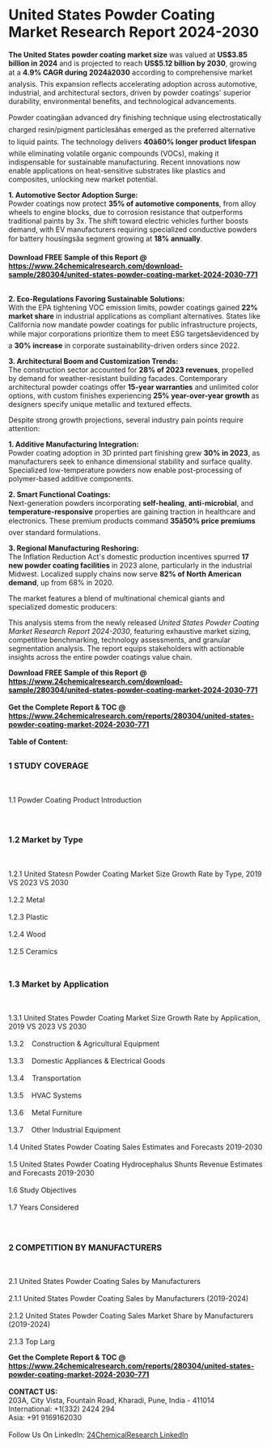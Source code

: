 <h1>United States Powder Coating  Market Research Report 2024-2030</h1><p><strong>The United States powder coating market size</strong> was valued at <strong>US$3.85 billion in 2024</strong> and is projected to reach <strong>US$5.12 billion by 2030</strong>, growing at a <strong>4.9% CAGR during 2024â2030</strong> according to comprehensive market analysis. This expansion reflects accelerating adoption across automotive, industrial, and architectural sectors, driven by powder coatings' superior durability, environmental benefits, and technological advancements.</p><p>Powder coatingâan advanced dry finishing technique using electrostatically charged resin/pigment particlesâhas emerged as the preferred alternative to liquid paints. The technology delivers <strong>40â60% longer product lifespan</strong> while eliminating volatile organic compounds (VOCs), making it indispensable for sustainable manufacturing. Recent innovations now enable applications on heat-sensitive substrates like plastics and composites, unlocking new market potential.</p><p><strong>1. Automotive Sector Adoption Surge:</strong><br>
Powder coatings now protect <strong>35% of automotive components</strong>, from alloy wheels to engine blocks, due to corrosion resistance that outperforms traditional paints by 3x. The shift toward electric vehicles further boosts demand, with EV manufacturers requiring specialized conductive powders for battery housingsâa segment growing at <strong>18% annually</strong>.</p><div><b>Download FREE Sample of this Report @ 
            <a href="https://www.24chemicalresearch.com/download-sample/280304/united-states-powder-coating-market-2024-2030-771">
            https://www.24chemicalresearch.com/download-sample/280304/united-states-powder-coating-market-2024-2030-771</a></b></div><br><p><strong>2. Eco-Regulations Favoring Sustainable Solutions:</strong><br>
With the EPA tightening VOC emission limits, powder coatings gained <strong>22% market share</strong> in industrial applications as compliant alternatives. States like California now mandate powder coatings for public infrastructure projects, while major corporations prioritize them to meet ESG targetsâevidenced by a <strong>30% increase</strong> in corporate sustainability-driven orders since 2022.</p><p><strong>3. Architectural Boom and Customization Trends:</strong><br>
The construction sector accounted for <strong>28% of 2023 revenues</strong>, propelled by demand for weather-resistant building facades. Contemporary architectural powder coatings offer <strong>15-year warranties</strong> and unlimited color options, with custom finishes experiencing <strong>25% year-over-year growth</strong> as designers specify unique metallic and textured effects.</p><p>Despite strong growth projections, several industry pain points require attention:</p><p><strong>1. Additive Manufacturing Integration:</strong><br>
Powder coating adoption in 3D printed part finishing grew <strong>30% in 2023</strong>, as manufacturers seek to enhance dimensional stability and surface quality. Specialized low-temperature powders now enable post-processing of polymer-based additive components.</p><p><strong>2. Smart Functional Coatings:</strong><br>
Next-generation powders incorporating <strong>self-healing</strong>, <strong>anti-microbial</strong>, and <strong>temperature-responsive</strong> properties are gaining traction in healthcare and electronics. These premium products command <strong>35â50% price premiums</strong> over standard formulations.</p><p><strong>3. Regional Manufacturing Reshoring:</strong><br>
The Inflation Reduction Act's domestic production incentives spurred <strong>17 new powder coating facilities</strong> in 2023 alone, particularly in the industrial Midwest. Localized supply chains now serve <strong>82% of North American demand</strong>, up from 68% in 2020.</p><p>The market features a blend of multinational chemical giants and specialized domestic producers:</p><p>This analysis stems from the newly released <em>United States Powder Coating Market Research Report 2024-2030</em>, featuring exhaustive market sizing, competitive benchmarking, technology assessments, and granular segmentation analysis. The report equips stakeholders with actionable insights across the entire powder coatings value chain.</p><div><b>Download FREE Sample of this Report @ 
            <a href="https://www.24chemicalresearch.com/download-sample/280304/united-states-powder-coating-market-2024-2030-771">
            https://www.24chemicalresearch.com/download-sample/280304/united-states-powder-coating-market-2024-2030-771</a></b></div><br><div><b>Get the Complete Report & TOC @ 
            <a href="https://www.24chemicalresearch.com/reports/280304/united-states-powder-coating-market-2024-2030-771">
            https://www.24chemicalresearch.com/reports/280304/united-states-powder-coating-market-2024-2030-771</a></b></div><br>
            <b>Table of Content:</b><p><h2><span style="font-size:16px"><strong>1 STUDY COVERAGE</strong></span></h2><br />
<p>1.1 Powder Coating  Product Introduction</p><br />
<h2><span style="font-size:16px"><strong>1.2 Market by Type</strong></span></h2><br />
<p>1.2.1 United Statesn Powder Coating  Market Size Growth Rate by Type, 2019 VS 2023 VS 2030<br /><br />
1.2.2 Metal&nbsp;&nbsp; &nbsp;<br /><br />
1.2.3 Plastic<br /><br />
1.2.4 Wood<br /><br />
1.2.5 Ceramics<br /><br />
<h2><span style="font-size:16px"><strong>1.3 Market by Application</strong></span></h2><br />
<p>1.3.1 United States Powder Coating  Market Size Growth Rate by Application, 2019 VS 2023 VS 2030<br /><br />
1.3.2&nbsp;&nbsp; &nbsp;Construction & Agricultural Equipment<br /><br />
1.3.3&nbsp;&nbsp; &nbsp;Domestic Appliances & Electrical Goods<br /><br />
1.3.4&nbsp;&nbsp; &nbsp;Transportation<br /><br />
1.3.5&nbsp;&nbsp; &nbsp;HVAC Systems<br /><br />
1.3.6&nbsp;&nbsp; &nbsp;Metal Furniture<br /><br />
1.3.7&nbsp;&nbsp; &nbsp;Other Industrial Equipment<br /><br />
1.4 United States Powder Coating  Sales Estimates and Forecasts 2019-2030<br /><br />
1.5 United States Powder Coating  Hydrocephalus Shunts Revenue Estimates and Forecasts 2019-2030<br /><br />
1.6 Study Objectives<br /><br />
1.7 Years Considered</p><br />
<h2><span style="font-size:16px"><strong>2 COMPETITION BY MANUFACTURERS</strong></span></h2><br />
<p>2.1 United States Powder Coating  Sales by Manufacturers<br /><br />
2.1.1 United States Powder Coating  Sales by Manufacturers (2019-2024)<br /><br />
2.1.2 United States Powder Coating  Sales Market Share by Manufacturers (2019-2024)<br /><br />
2.1.3 Top Larg</p><div><b>Get the Complete Report & TOC @ 
            <a href="https://www.24chemicalresearch.com/reports/280304/united-states-powder-coating-market-2024-2030-771">
            https://www.24chemicalresearch.com/reports/280304/united-states-powder-coating-market-2024-2030-771</a></b></div><br><b>CONTACT US:</b><br>
            203A, City Vista, Fountain Road, Kharadi, Pune, India - 411014<br>
            International: +1(332) 2424 294<br>
            Asia: +91 9169162030 <br><br>
            Follow Us On LinkedIn: <a href="https://www.linkedin.com/company/24chemicalresearch/">24ChemicalResearch LinkedIn</a>